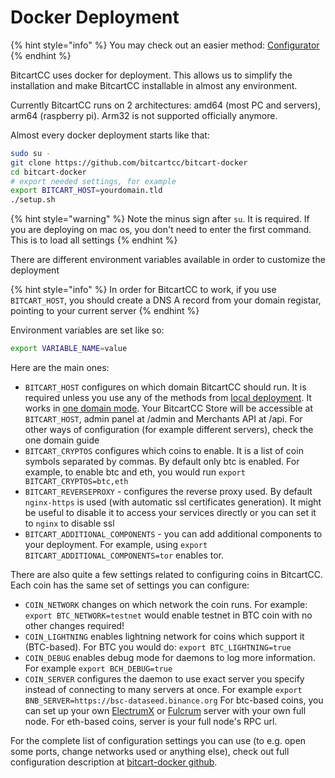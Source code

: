 # Docker Deployment

{% hint style="info" %}
You may check out an easier method: [Configurator](configurator.md)
{% endhint %}

BitcartCC uses docker for deployment. This allows us to simplify the installation and make BitcartCC installable in almost any environment.

Currently BitcartCC runs on 2 architectures: amd64 (most PC and servers), arm64 (raspberry pi). Arm32 is not supported officially anymore.

Almost every docker deployment starts like that:

```bash
sudo su -
git clone https://github.com/bitcartcc/bitcart-docker
cd bitcart-docker
# export needed settings, for example
export BITCART_HOST=yourdomain.tld
./setup.sh
```

{% hint style="warning" %}
Note the minus sign after `su`. It is required. If you are deploying on mac os, you don't need to enter the first command. This is to load all settings
{% endhint %}

There are different environment variables available in order to customize the deployment

{% hint style="info" %}
In order for BitcartCC to work, if you use `BITCART_HOST`, you should create a DNS A record from your domain registar, pointing to your current server
{% endhint %}

Environment variables are set like so:

```bash
export VARIABLE_NAME=value
```

Here are the main ones:

* `BITCART_HOST` configures on which domain BitcartCC should run. It is required unless you use any of the methods from [local deployment](local.md). It works in [one domain mode](../guides/one-domain-mode.md). Your BitcartCC Store will be accessible at `BITCART_HOST`, admin panel at /admin and Merchants API at /api. For other ways of configuration (for example different servers), check the one domain guide
* `BITCART_CRYPTOS` configures which coins to enable. It is a list of coin symbols separated by commas. By default only btc is enabled. For example, to enable btc and eth, you would run `export BITCART_CRYPTOS=btc,eth`
* `BITCART_REVERSEPROXY` - configures the reverse proxy used. By default `nginx-https` is used (with automatic ssl certificates generation). It might be useful to disable it to access your services directly or you can set it to `nginx` to disable ssl
* `BITCART_ADDITIONAL_COMPONENTS` - you can add additional components to your deployment. For example, using `export BITCART_ADDITIONAL_COMPONENTS=tor` enables tor.

There are also quite a few settings related to configuring coins in BitcartCC. Each coin has the same set of settings you can configure:

* `COIN_NETWORK` changes on which network the coin runs. For example: `export BTC_NETWORK=testnet` would enable testnet in BTC coin with no other changes required!
* `COIN_LIGHTNING` enables lightning network for coins which support it (BTC-based). For BTC you would do: `export BTC_LIGHTNING=true`
* `COIN_DEBUG` enables debug mode for daemons to log more information. For example `export BCH_DEBUG=true`
* `COIN_SERVER` configures the daemon to use exact server you specify instead of connecting to many servers at once. For example `export BNB_SERVER=https://bsc-dataseed.binance.org` For btc-based coins, you can set up your own [ElectrumX](https://github.com/spesmilo/electrumx) or [Fulcrum](https://github.com/cculianu/Fulcrum) server with your own full node. For eth-based coins, server is your full node's RPC url.

For the complete list of configuration settings you can use (to e.g. open some ports, change networks used or anything else), check out full configuration description at [bitcart-docker github](https://github.com/bitcartcc/bitcart-docker/blob/master/README.md#configuration).
